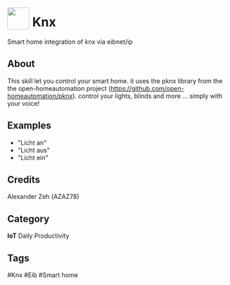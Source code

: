# <img src="https://raw.githack.com/FortAwesome/Font-Awesome/master/svgs/solid/laptop-house.svg" card_color="#22A7F0" width="50" height="50" style="vertical-align:bottom"/> Knx
Smart home integration of knx via eibnet/ip

## About
This skill let you control your smart home. it uses the pknx library from the the open-homeautomation project (https://github.com/open-homeautomation/pknx). control your lights, blinds and more ... simply with your voice!

## Examples
* "Licht an"
* "Licht aus"
* "Licht ein"

## Credits
Alexander Zeh (AZAZ78)

## Category
**IoT**
Daily
Productivity

## Tags
#Knx
#Eib
#Smart home

